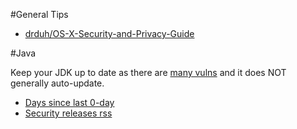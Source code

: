 #General Tips

- [drduh/OS-X-Security-and-Privacy-Guide](https://github.com/drduh/OS-X-Security-and-Privacy-Guide)

#Java

Keep your JDK up to date as there are [many vulns](https://www.cvedetails.com/vulnerability-list/vendor_id-93/product_id-19117/Oracle-JRE.html) and it does NOT generally auto-update.

- [Days since last 0-day](https://java-0day.com/)
- [Security releases rss](http://www.oracle.com/ocom/groups/public/@otn/documents/webcontent/rss-otn-sec.xml)
